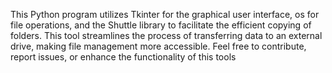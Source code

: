 This Python program utilizes Tkinter for the graphical user interface, os for file operations, and the Shuttle library to facilitate the efficient copying of folders.
This tool streamlines the process of transferring data to an external drive, making file management more accessible.  Feel free to contribute, report issues, or enhance the functionality of this tools
